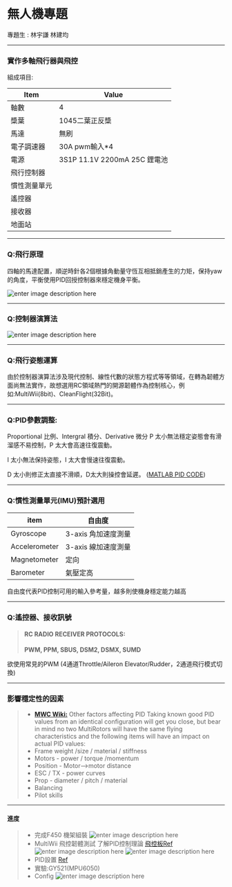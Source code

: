 無人機專題
===================


專題生 : 林宇謙 林建均

----------





### 實作多軸飛行器與飛控
組成項目:

Item     | Value
-------- | ---
軸數| 4
槳葉|1045二葉正反槳
馬達    | 無刷
電子調速器 | 30A pwm輸入*4
電源|3S1P 11.1V 2200mA 25C 鋰電池
飛行控制器 | 
慣性測量單元 | 
遙控器|
接收器|
地面站|

----------
### Q:飛行原理
四軸的馬達配置，順逆時針各2個根據角動量守恆互相抵銷產生的力矩，保持yaw的角度，平衡使用PID回授控制器來穩定機身平衡。

![enter image description here](https://www.grc.nasa.gov/www/k-12/airplane/Images/rotations.gif)

----------
### Q:控制器演算法
![enter image description here](https://i1.wp.com/coder-tronics.com/wp-content/uploads/2014/05/PID-Block-dia1.png)

----------
### Q:飛行姿態運算
由於控制器演算法涉及現代控制、線性代數的狀態方程式等等領域，在轉為韌體方面尚無法實作，故想選用RC領域熱門的開源韌體作為控制核心，例如:MultiWii(8bit)、CleanFlight(32Bit)。


----------

### Q:PID參數調整:
Proportional 比例、Intergral 積分、Derivative 微分
P 太小無法穩定姿態會有滑溜感不易控制，P 太大會高速往復震動。

I 太小無法保持姿態，I 太大會慢速往復震動。

D 太小則修正太直接不滑順，D太大則操控會延遲。
([MATLAB PID CODE](https://github.com/syokujinau/Special_Topics_quadcopter/blob/master/experiment/PID.m))

----------
### Q:慣性測量單元(IMU)預計選用

item | 自由度
-------- | ---
Gyroscope  | 3-axis 角加速度測量
Accelerometer |3-axis 線加速度測量
Magnetometer | 定向
Barometer | 氣壓定高
自由度代表PID控制可用的輸入參考量，越多則使機身穩定能力越高

----------
### Q:遙控器、接收訊號

> #### RC RADIO RECEIVER PROTOCOLS: 
> **PWM, PPM, SBUS, DSM2, DSMX, SUMD**

欲使用常見的PWM (4通道Throttle/Aileron  Elevator/Rudder，2通道飛行模式切換)

----------
### 影響穩定性的因素
 
> - **[MWC Wiki:](http://www.multiwii.com/wiki/?title=PID#PID_:_Roll.2C_Pitch.2C_Yaw)** Other factors affecting PID
Taking known good PID values from an identical configuration will get you close, but bear in mind no two MultiRotors will have the same flying characteristics and the following items will have an impact on actual PID values:
> - Frame weight /size / material / stiffness
> - Motors - power / torque /momentum
> - Position - Motor-->motor distance
> - ESC / TX - power curves
> - Prop - diameter / pitch / material
> - Balancing
> - Pilot skills



----------

#### <i class="icon-file"></i> 進度



> - 完成F450 機架組裝 
> ![enter image description here](http://i.imgur.com/lrzWjfc.jpg)
> - MultiWii 飛控韌體測試  了解PID控制理論 [飛控板Ref](https://oscarliang.com/build-arduino-shield-quadcopter-arduino/) 
  ![enter image description here](http://i.imgur.com/J4MGQ3B.jpg) ![enter image description here](http://i.imgur.com/nJlzLha.jpg)
> - PID設置 [Ref](http://www.multiwii.com/wiki/index.php?title=PID)
> - 實驗:GY521(MPU6050)
> - Config
> ![enter image description here](https://walkera-fans.de/wp-content/uploads/2015/06/Walkera-Runner-250-MultiWii-1.png)






